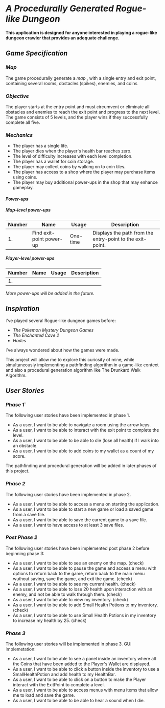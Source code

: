 # ***A Procedurally Generated Rogue-like Dungeon***

**This application is designed for anyone interested 
in playing a rogue-like dungeon crawler that 
provides an adequate challenge.**

## *Game Specification*
### *Map*
The game procedurally generate a *map* 
, with a single entry and exit point, containing 
several rooms, obstacles (spikes), enemies, and coins.
 
### *Objective*
The player starts at the entry point and must circumvent 
or eliminate all obstacles and enemies to reach the exit point 
and progress to the next level. 
The game consists of 5 levels, and the player wins
if they successfully complete all five.

### *Mechanics*
- The player has a single life.
- The player dies when the player's health 
bar reaches zero.
- The level of difficulty increases 
with each level completion. 
- The player has a wallet for coin storage.
- The player may collect coins by walking on to coin tiles.
- The player has access to a shop where the
player may purchase items using coins.
- The player may buy additional power-ups in the shop that may
enhance gameplay.

#### *Power-ups*
##### *Map-level power-ups*
|Number    |Name    |Usage    |Description    |
|----------|--------|---------|---------------|
|1. |Find exit-point power-up |One-time |Displays the path from the entry-point to the exit-point.|

##### *Player-level power-ups*
|Number    |Name    |Usage    |Description    |
|----------|--------|---------|---------------|
|1. |||||

*More power-ups will be added in the future.*

## *Inspiration*

I've played several Rogue-like dungeon games before:

- *The Pokemon Mystery Dungeon Games*
- *The Enchanted Cave 2*
- *Hades*

I’ve always wondered about how the games were made. 

This project will allow me to explore this curiosity 
of mine, while simultaneously implementing a pathfinding
algorithm in a game-like context and also a procedural generation 
algorithm like The Drunkard Walk Algorithm.

## *User Stories*
### *Phase 1*`
The following user stories have been implemented in phase 1.

- As a user, I want to be able to navigate a room using the arrow keys.
- As a user, I want to be able to interact with the exit point to complete the level. 
- As a user, I want to be able to be able to die (lose all health) if I walk into an obstacle.  
- As a user, I want to be able to add coins to my wallet as a count of my score.

The pathfinding and procedural generation will be added in later phases of this project.

### *Phase 2*

The following user stories have been implemented in phase 2.
- As a user, I want to be able to access a menu on starting the application.
- As a user, I want to be able to start a new game or load a saved game from a save file.
- As a user, I want to be able to save the current game to a save file.
- As a user, I want to have access to at least 3 save files.

### *Post Phase 2*
The following user stories have been implemented post phase 2 before beginning phase 3:

- As a user, I want to be able to see an enemy on the map. (check)
- As a user, I want to be able to pause the game and access a menu with options to
  return back to the game, return back to the main menu wuthout saving, save the
  game, and exit the game. (check)
- As a user, I want to be able to see my current health. (check)
- As a user, I want to be able to lose 20 health upon interaction with an enemy, 
  and not be able to walk through them. (check)
- As a user, I want to be able to view my inventory. (check)
- As a user, I want to be able to add Small Health Potions to my inventory. (check)
- As a user, I want to be able to use Small Health Potions in my inventory to increase my health by 25. (check)

### *Phase 3*
The following user stories will be implemented in phase 3.
GUI Implemetation:
- As a user, I want to be able to see a panel inside an inventory where all the Coins that have been
   added to the Player's Wallet are displayed. 
- As a user, I want to be able to click a button inside the inventory to use a SmallHealthPotion and 
   add health to my HealthBar.
- As a user, I want to be able to click on a button to make the Player interact
   with the ExitPoint to complete a level.
- As a user, I want to be able to access menus with menu items that allow me
   to load and save the game.
- As a user, I want to be able to be able to hear a sound when I die.


	
